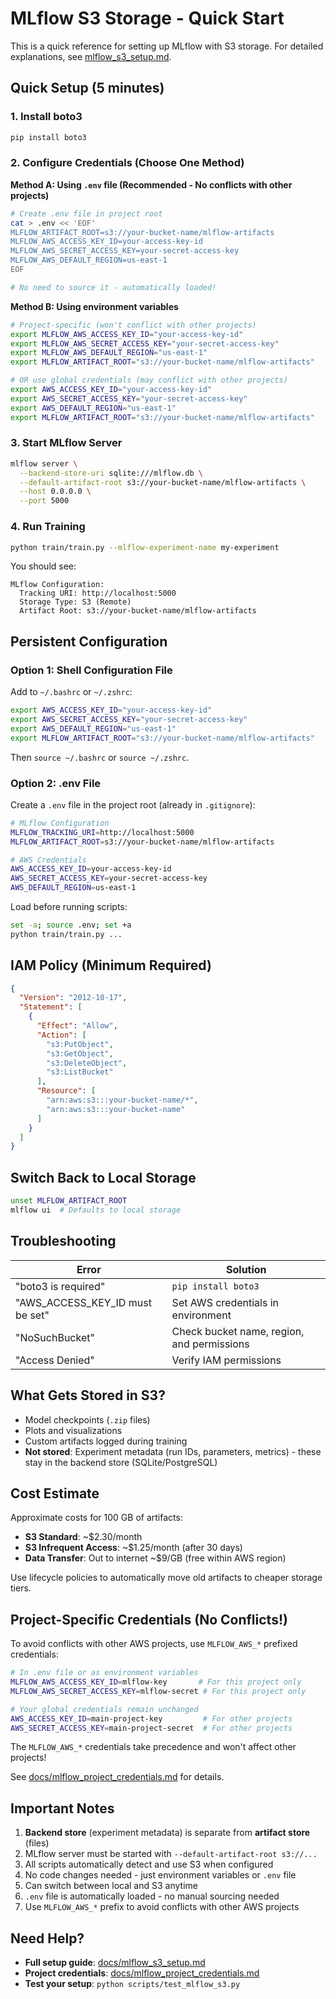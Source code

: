 # MLflow S3 Storage - Quick Start

This is a quick reference for setting up MLflow with S3 storage. For detailed explanations, see [mlflow_s3_setup.md](./mlflow_s3_setup.md).

## Quick Setup (5 minutes)

### 1. Install boto3

```bash
pip install boto3
```

### 2. Configure Credentials (Choose One Method)

**Method A: Using `.env` file (Recommended - No conflicts with other projects)**

```bash
# Create .env file in project root
cat > .env << 'EOF'
MLFLOW_ARTIFACT_ROOT=s3://your-bucket-name/mlflow-artifacts
MLFLOW_AWS_ACCESS_KEY_ID=your-access-key-id
MLFLOW_AWS_SECRET_ACCESS_KEY=your-secret-access-key
MLFLOW_AWS_DEFAULT_REGION=us-east-1
EOF

# No need to source it - automatically loaded!
```

**Method B: Using environment variables**

```bash
# Project-specific (won't conflict with other projects)
export MLFLOW_AWS_ACCESS_KEY_ID="your-access-key-id"
export MLFLOW_AWS_SECRET_ACCESS_KEY="your-secret-access-key"
export MLFLOW_AWS_DEFAULT_REGION="us-east-1"
export MLFLOW_ARTIFACT_ROOT="s3://your-bucket-name/mlflow-artifacts"

# OR use global credentials (may conflict with other projects)
export AWS_ACCESS_KEY_ID="your-access-key-id"
export AWS_SECRET_ACCESS_KEY="your-secret-access-key"
export AWS_DEFAULT_REGION="us-east-1"
export MLFLOW_ARTIFACT_ROOT="s3://your-bucket-name/mlflow-artifacts"
```

### 3. Start MLflow Server

```bash
mlflow server \
  --backend-store-uri sqlite:///mlflow.db \
  --default-artifact-root s3://your-bucket-name/mlflow-artifacts \
  --host 0.0.0.0 \
  --port 5000
```

### 4. Run Training

```bash
python train/train.py --mlflow-experiment-name my-experiment
```

You should see:
```
MLflow Configuration:
  Tracking URI: http://localhost:5000
  Storage Type: S3 (Remote)
  Artifact Root: s3://your-bucket-name/mlflow-artifacts
```

## Persistent Configuration

### Option 1: Shell Configuration File

Add to `~/.bashrc` or `~/.zshrc`:

```bash
export AWS_ACCESS_KEY_ID="your-access-key-id"
export AWS_SECRET_ACCESS_KEY="your-secret-access-key"
export AWS_DEFAULT_REGION="us-east-1"
export MLFLOW_ARTIFACT_ROOT="s3://your-bucket-name/mlflow-artifacts"
```

Then `source ~/.bashrc` or `source ~/.zshrc`.

### Option 2: .env File

Create a `.env` file in the project root (already in `.gitignore`):

```bash
# MLflow Configuration
MLFLOW_TRACKING_URI=http://localhost:5000
MLFLOW_ARTIFACT_ROOT=s3://your-bucket-name/mlflow-artifacts

# AWS Credentials
AWS_ACCESS_KEY_ID=your-access-key-id
AWS_SECRET_ACCESS_KEY=your-secret-access-key
AWS_DEFAULT_REGION=us-east-1
```

Load before running scripts:
```bash
set -a; source .env; set +a
python train/train.py ...
```

## IAM Policy (Minimum Required)

```json
{
  "Version": "2012-10-17",
  "Statement": [
    {
      "Effect": "Allow",
      "Action": [
        "s3:PutObject",
        "s3:GetObject",
        "s3:DeleteObject",
        "s3:ListBucket"
      ],
      "Resource": [
        "arn:aws:s3:::your-bucket-name/*",
        "arn:aws:s3:::your-bucket-name"
      ]
    }
  ]
}
```

## Switch Back to Local Storage

```bash
unset MLFLOW_ARTIFACT_ROOT
mlflow ui  # Defaults to local storage
```

## Troubleshooting

| Error | Solution |
|-------|----------|
| "boto3 is required" | `pip install boto3` |
| "AWS_ACCESS_KEY_ID must be set" | Set AWS credentials in environment |
| "NoSuchBucket" | Check bucket name, region, and permissions |
| "Access Denied" | Verify IAM permissions |

## What Gets Stored in S3?

- Model checkpoints (`.zip` files)
- Plots and visualizations
- Custom artifacts logged during training
- **Not stored**: Experiment metadata (run IDs, parameters, metrics) - these stay in the backend store (SQLite/PostgreSQL)

## Cost Estimate

Approximate costs for 100 GB of artifacts:
- **S3 Standard**: ~$2.30/month
- **S3 Infrequent Access**: ~$1.25/month (after 30 days)
- **Data Transfer**: Out to internet ~$9/GB (free within AWS region)

Use lifecycle policies to automatically move old artifacts to cheaper storage tiers.

## Project-Specific Credentials (No Conflicts!)

To avoid conflicts with other AWS projects, use `MLFLOW_AWS_*` prefixed credentials:

```bash
# In .env file or as environment variables
MLFLOW_AWS_ACCESS_KEY_ID=mlflow-key       # For this project only
MLFLOW_AWS_SECRET_ACCESS_KEY=mlflow-secret # For this project only

# Your global credentials remain unchanged
AWS_ACCESS_KEY_ID=main-project-key         # For other projects
AWS_SECRET_ACCESS_KEY=main-project-secret  # For other projects
```

The `MLFLOW_AWS_*` credentials take precedence and won't affect other projects!

See [docs/mlflow_project_credentials.md](./mlflow_project_credentials.md) for details.

## Important Notes

1. **Backend store** (experiment metadata) is separate from **artifact store** (files)
2. MLflow server must be started with `--default-artifact-root s3://...` 
3. All scripts automatically detect and use S3 when configured
4. No code changes needed - just environment variables or `.env` file
5. Can switch between local and S3 anytime
6. `.env` file is automatically loaded - no manual sourcing needed
7. Use `MLFLOW_AWS_*` prefix to avoid conflicts with other AWS projects

## Need Help?

- **Full setup guide**: [docs/mlflow_s3_setup.md](./mlflow_s3_setup.md)
- **Project credentials**: [docs/mlflow_project_credentials.md](./mlflow_project_credentials.md)
- **Test your setup**: `python scripts/test_mlflow_s3.py`

